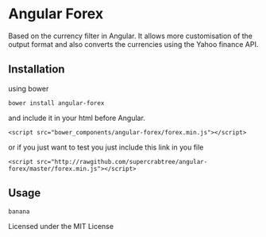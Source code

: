 # Angular Forex
Based on the currency filter in Angular. It allows more customisation of the output format and also converts the currencies using the Yahoo finance API.

## Installation
using bower
```
bower install angular-forex
```
and include it in your html before Angular.
```
<script src="bower_components/angular-forex/forex.min.js"></script>
```
or if you just want to test you just include this link in you file
```
<script src="http://rawgithub.com/supercrabtree/angular-forex/master/forex.min.js"></script>
```

## Usage


```
banana
```

Licensed under the MIT License
